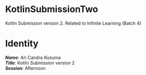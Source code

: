# KotlinSubmissionTwo
Kotlin Submission version 2. Related to Infinite Learning (Batch 4)

# Identity

***Name***: Ari Candra Kusuma<br>
***Title***: Kotlin Submission version 2<br>
***Session***: Afternoon